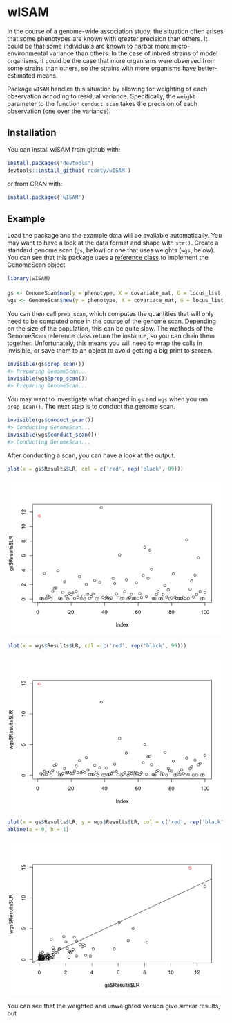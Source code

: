 
<!-- README.md is generated from README.Rmd. Please edit that file -->

# wISAM

In the course of a genome-wide association study, the situation often
arises that some phenotypes are known with greater precision than
others. It could be that some individuals are known to harbor more
micro-environmental variance than others. In the case of inbred strains
of model organisms, it could be the case that more organisms were
observed from some strains than others, so the strains with more
organisms have better-estimated means.

Package `wISAM` handles this situation by allowing for weighting of each
observation accoding to residual variance. Specifically, the `weight`
parameter to the function `conduct_scan` takes the precision of each
observation (one over the variance).

## Installation

You can install wISAM from github with:

``` r
install.packages("devtools")
devtools::install_github('rcorty/wISAM')
```

or from CRAN with:

``` r
install.packages('wISAM')
```

## Example

Load the package and the example data will be available automatically.
You may want to have a look at the data format and shape with `str()`.
Create a standard genome scan (`gs`, below) or one that uses weights
(`wgs`, below). You can see that this package uses a [reference
class](http://stat.ethz.ch/R-manual/R-devel/library/methods/html/refClass.html)
to implement the GenomeScan object.

``` r
library(wISAM)

gs <- GenomeScan$new(y = phenotype, X = covariate_mat, G = locus_list, K = kinship_mat)
wgs <- GenomeScan$new(y = phenotype, X = covariate_mat, G = locus_list, K = kinship_mat, w = se_mean_per_strain)
```

You can then call `prep_scan`, which computes the quantities that will
only need to be computed once in the course of the genome scan.
Depending on the size of the population, this can be quite slow. The
methods of the GenomeScan reference class return the instance, so you
can chain them together. Unfortunately, this means you will need to wrap
the calls in invisible, or save them to an object to avoid getting a big
print to screen.

``` r
invisible(gs$prep_scan())
#> Preparing GenomeScan...
invisible(wgs$prep_scan())
#> Preparing GenomeScan...
```

You may want to investigate what changed in `gs` and `wgs` when you ran
`prep_scan()`. The next step is to conduct the genome scan.

``` r
invisible(gs$conduct_scan())
#> Conducting GenomeScan...
invisible(wgs$conduct_scan())
#> Conducting GenomeScan...
```

After conducting a scan, you can have a look at the
output.

``` r
plot(x = gs$Results$LR, col = c('red', rep('black', 99)))
```

![](README-plot-1.png)<!-- -->

``` r
plot(x = wgs$Results$LR, col = c('red', rep('black', 99)))
```

![](README-plot-2.png)<!-- -->

``` r
plot(x = gs$Results$LR, y = wgs$Results$LR, col = c('red', rep('black', 99)))
abline(a = 0, b = 1)
```

![](README-plot-3.png)<!-- -->

You can see that the weighted and unweighted version give similar
results, but
